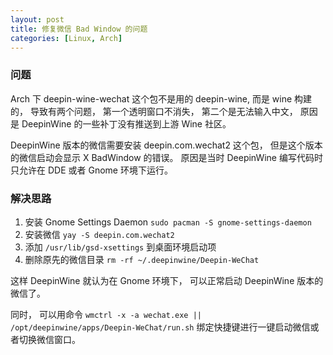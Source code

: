 ```yaml
---
layout: post
title: 修复微信 Bad Window 的问题
categories: [Linux, Arch]
---
```


### 问题
Arch 下 deepin-wine-wechat 这个包不是用的 deepin-wine, 而是 wine 构建的， 导致有两个问题， 第一个透明窗口不消失， 第二个是无法输入中文， 原因是 DeepinWine 的一些补丁没有推送到上游 Wine 社区。

DeepinWine 版本的微信需要安装 deepin.com.wechat2 这个包， 但是这个版本的微信启动会显示 X BadWindow 的错误。
原因是当时 DeepinWine 编写代码时只允许在 DDE 或者 Gnome 环境下运行。

### 解决思路
1. 安装 Gnome Settings Daemon ```sudo pacman -S gnome-settings-daemon```
2. 安装微信 ```yay -S deepin.com.wechat2```
3. 添加 ```/usr/lib/gsd-xsettings``` 到桌面环境启动项
4. 删除原先的微信目录 ```rm -rf ~/.deepinwine/Deepin-WeChat```

这样 DeepinWine 就认为在 Gnome 环境下， 可以正常启动 DeepinWine 版本的微信了。

同时， 可以用命令 ```wmctrl -x -a wechat.exe || /opt/deepinwine/apps/Deepin-WeChat/run.sh``` 绑定快捷键进行一键启动微信或者切换微信窗口。
